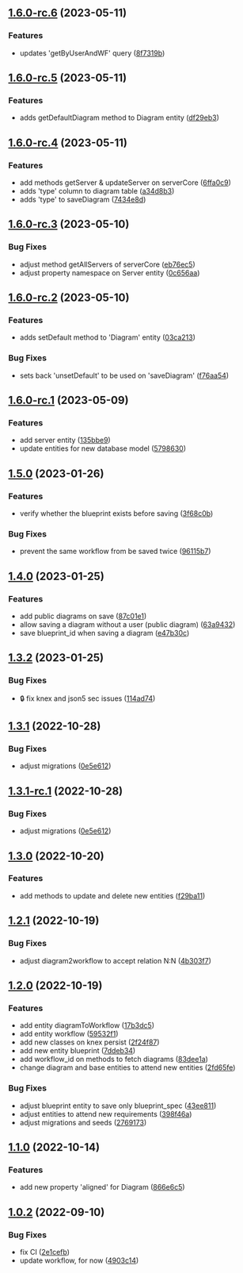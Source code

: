 ## [1.6.0-rc.6](https://github.com/flow-build/diagrams-core/compare/v1.6.0-rc.5...v1.6.0-rc.6) (2023-05-11)


### Features

* updates 'getByUserAndWF' query ([8f7319b](https://github.com/flow-build/diagrams-core/commit/8f7319b91d893e3207e6d2458d7a80eb37487a96))

## [1.6.0-rc.5](https://github.com/flow-build/diagrams-core/compare/v1.6.0-rc.4...v1.6.0-rc.5) (2023-05-11)


### Features

* adds getDefaultDiagram method to Diagram entity ([df29eb3](https://github.com/flow-build/diagrams-core/commit/df29eb33a2683a279c726f10c40eda2fa4a22f4d))

## [1.6.0-rc.4](https://github.com/flow-build/diagrams-core/compare/v1.6.0-rc.3...v1.6.0-rc.4) (2023-05-11)


### Features

* add methods getServer & updateServer on serverCore ([6ffa0c9](https://github.com/flow-build/diagrams-core/commit/6ffa0c9c61623d1aaa7eee8558c4def44f124d38))
* adds 'type' column to diagram table ([a34d8b3](https://github.com/flow-build/diagrams-core/commit/a34d8b3d10bf209dfe55939ca4a26c835528cc2e))
* adds 'type' to saveDiagram ([7434e8d](https://github.com/flow-build/diagrams-core/commit/7434e8dbbe87b236fbe0da567b355e6637a0cf68))

## [1.6.0-rc.3](https://github.com/flow-build/diagrams-core/compare/v1.6.0-rc.2...v1.6.0-rc.3) (2023-05-10)


### Bug Fixes

* adjust method getAllServers of serverCore ([eb76ec5](https://github.com/flow-build/diagrams-core/commit/eb76ec5327d03a8aa1abcd09801e4e7cb8301e32))
* adjust property namespace on Server entity ([0c656aa](https://github.com/flow-build/diagrams-core/commit/0c656aa856081296aacdec81484f3f7616649eef))

## [1.6.0-rc.2](https://github.com/flow-build/diagrams-core/compare/v1.6.0-rc.1...v1.6.0-rc.2) (2023-05-10)


### Features

* adds setDefault method to 'Diagram' entity ([03ca213](https://github.com/flow-build/diagrams-core/commit/03ca213d9bd3ab832ca3821fa6bcd4f7d0df9841))


### Bug Fixes

* sets back 'unsetDefault' to be used on 'saveDiagram' ([f76aa54](https://github.com/flow-build/diagrams-core/commit/f76aa542b546ce1894a7d2f40b4c10f978c46c1e))

## [1.6.0-rc.1](https://github.com/flow-build/diagrams-core/compare/v1.5.0...v1.6.0-rc.1) (2023-05-09)


### Features

* add server entity ([135bbe9](https://github.com/flow-build/diagrams-core/commit/135bbe92fd03a2a31d2506cd9d859ffec88dc306))
* update entities for new database model ([5798630](https://github.com/flow-build/diagrams-core/commit/57986303b7d5490e45d82bccfe3c8d1579a8f689))

## [1.5.0](https://github.com/flow-build/diagrams-core/compare/v1.4.0...v1.5.0) (2023-01-26)


### Features

* verify whether the blueprint exists before saving ([3f68c0b](https://github.com/flow-build/diagrams-core/commit/3f68c0ba5aa2129f6b676829b418e7b3f9e49be1))


### Bug Fixes

* prevent the same workflow from be saved twice ([96115b7](https://github.com/flow-build/diagrams-core/commit/96115b7080592c2757214606a96269d70ba17645))

## [1.4.0](https://github.com/flow-build/diagrams-core/compare/v1.3.2...v1.4.0) (2023-01-25)


### Features

* add public diagrams on save ([87c01e1](https://github.com/flow-build/diagrams-core/commit/87c01e10b12519114f3095e989ce4c8c8504f613))
* allow saving a diagram without a user (public diagram) ([63a9432](https://github.com/flow-build/diagrams-core/commit/63a94320155e33575813c0c9f78287635cf091fa))
* save blueprint_id when saving a diagram ([e47b30c](https://github.com/flow-build/diagrams-core/commit/e47b30c61f4d5337323e413e0a5c1917363e725f))

## [1.3.2](https://github.com/flow-build/diagrams-core/compare/v1.3.1...v1.3.2) (2023-01-25)


### Bug Fixes

* :lock: fix knex and json5 sec issues ([114ad74](https://github.com/flow-build/diagrams-core/commit/114ad748ae0eee2720eb3856485df9698edb2644))

## [1.3.1](https://github.com/flow-build/diagrams-core/compare/v1.3.0...v1.3.1) (2022-10-28)


### Bug Fixes

* adjust migrations ([0e5e612](https://github.com/flow-build/diagrams-core/commit/0e5e6127734101d7111480beeadd313e53d75a6b))

## [1.3.1-rc.1](https://github.com/flow-build/diagrams-core/compare/v1.3.0...v1.3.1-rc.1) (2022-10-28)


### Bug Fixes

* adjust migrations ([0e5e612](https://github.com/flow-build/diagrams-core/commit/0e5e6127734101d7111480beeadd313e53d75a6b))

## [1.3.0](https://github.com/flow-build/diagrams-core/compare/v1.2.1...v1.3.0) (2022-10-20)


### Features

* add methods to update and delete new entities ([f29ba11](https://github.com/flow-build/diagrams-core/commit/f29ba11fe2b9381896181fbcf8d8ed4de691cc80))

## [1.2.1](https://github.com/flow-build/diagrams-core/compare/v1.2.0...v1.2.1) (2022-10-19)


### Bug Fixes

* adjust diagram2workflow to accept relation N:N ([4b303f7](https://github.com/flow-build/diagrams-core/commit/4b303f79849ea787099dd35c0b9ad09bca79bcf0))

## [1.2.0](https://github.com/flow-build/diagrams-core/compare/v1.1.0...v1.2.0) (2022-10-19)


### Features

* add entity diagramToWorkflow ([17b3dc5](https://github.com/flow-build/diagrams-core/commit/17b3dc58345b5908a0a414f16ce5aad347b74416))
* add entity workflow ([59532f1](https://github.com/flow-build/diagrams-core/commit/59532f1662603b8df365ac187fb58ebdf0c83eea))
* add new classes on knex persist ([2f24f87](https://github.com/flow-build/diagrams-core/commit/2f24f879144ea3dda4ea648f61c8d8a06b365101))
* add new entity blueprint ([7ddeb34](https://github.com/flow-build/diagrams-core/commit/7ddeb344d8a5cfdc00cd114d837378a9f408a35c))
* add workflow_id on methods to fetch diagrams ([83dee1a](https://github.com/flow-build/diagrams-core/commit/83dee1a93b0f720471ba90757520407329a39bd0))
* change diagram and base entities to attend new entities ([2fd65fe](https://github.com/flow-build/diagrams-core/commit/2fd65fe2da5efd3107529223accfbba4d8e155e9))


### Bug Fixes

* adjust blueprint entity to save only blueprint_spec ([43ee811](https://github.com/flow-build/diagrams-core/commit/43ee8114de4a970172e1e44b19b2fd3da33c95a1))
* adjust entities to attend new requirements ([398f46a](https://github.com/flow-build/diagrams-core/commit/398f46a663911f15c83a12fa0aa4952ed81c240d))
* adjust migrations and seeds ([2769173](https://github.com/flow-build/diagrams-core/commit/27691731ba801578063f9ff761cf1509fc4f4286))

## [1.1.0](https://github.com/flow-build/diagrams-core/compare/v1.0.2...v1.1.0) (2022-10-14)


### Features

* add new property 'aligned' for Diagram ([866e6c5](https://github.com/flow-build/diagrams-core/commit/866e6c571043af01b087842a01c2323378f579c7))

## [1.0.2](https://github.com/flow-build/diagrams-core/compare/v1.0.1...v1.0.2) (2022-09-10)


### Bug Fixes

* fix CI ([2e1cefb](https://github.com/flow-build/diagrams-core/commit/2e1cefb1940d3919a7ae10fe562e5a5b199b86a2))
* update workflow, for now ([4903c14](https://github.com/flow-build/diagrams-core/commit/4903c1419aa0b876368d475134947ff70184230a))
